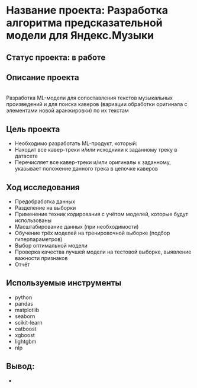 # Название проекта: Разработка алгоритма предсказательной модели для Яндекс.Музыки
## Статус проекта: в работе
## Описание проекта
<br>Разработка ML-модели для сопоставления текстов музыкальных произведений и для поиска каверов (вариации обработки оригинала с элементами новой аранжировки) по их текстам
## Цель проекта
- Необходимо разработать ML-продукт, который:
 - Находит все кавер-треки и/или исходники к заданному треку в датасете
 - Перечисляет все кавер-треки и/или оригиналы к заданному, указывает положение данного трека в цепочке каверов
## Ход исследования
- Предобработка данных
- Разделение на выборки
- Применение техник кодирования с учётом моделей, которые будут использованы
- Масштабирование данных (при необходимости)
- Обучение трёх моделей на тренировочной выборке (подбор гиперпараметров)
- Выбор оптимальной модели
- Проверка качества лучшей модели на тестовой выборке, выявление важности признаков
- Отчёт
## Используемые инструменты
- python
- pandas
- matplotlib
- seaborn
- scikit-learn
- catboost
- xgboost
- lightgbm
- nlp
## Вывод:
- 
